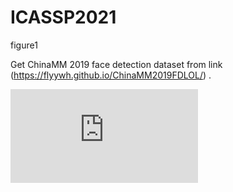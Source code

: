 # ICASSP2021
figure1

Get ChinaMM 2019 face detection dataset from link (https://flyywh.github.io/ChinaMM2019FDLOL/) .

![](https://github.com/paper-submit-009/ICASSP2021/blob/main/chinaMM.pdf)
